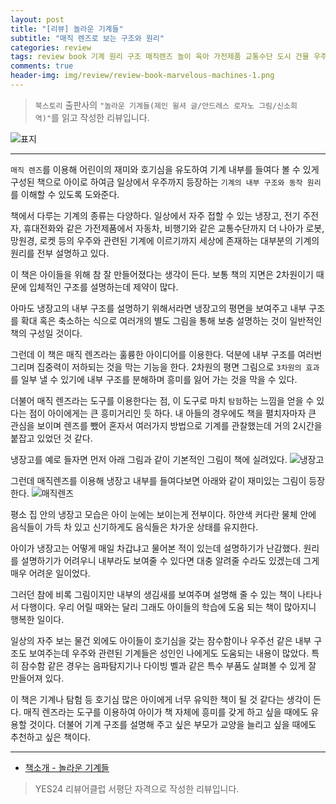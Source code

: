 ```yaml
---  
layout: post  
title: "[리뷰] 놀라운 기계들"  
subtitle: "매직 렌즈로 보는 구조와 원리"  
categories: review 
tags: review book 기계 원리 구조 매직렌즈 놀이 육아 가전제품 교통수단 도시 건물 우주    
comments: true  
header-img: img/review/review-book-marvelous-machines-1.png
---  
```

  
> `북스토리` 출판사의 `"놀라운 기계들(제인 윌셔 글/안드레스 로자노 그림/신소희 역)"`를 읽고 작성한 리뷰입니다.  

![표지](https://telegeam.github.io/assets/img/review/review-book-marvelous-machines-1.png)  

---

`매직 렌즈`를 이용해 어린이의 재미와 호기심을 유도하여 기계 내부를 들여다 볼 수 있게 구성된 책으로 아이로 하여금 일상에서 우주까지 등장하는 `기계의 내부 구조와 동작 원리`를 이해할 수 있도록 도와준다.

책에서 다루는 기계의 종류는 다양하다. 일상에서 자주 접할 수 있는 냉장고, 전기 주전자, 휴대전화와 같은 가전제품에서 자동차, 비행기와 같은 교통수단까지 더 나아가 로봇, 망원경, 로켓 등의 우주와 관련된 기계에 이르기까지 세상에 존재하는 대부분의 기계의 원리를 전부 설명하고 있다. 

이 책은 아이들을 위해 참 잘 만들어졌다는 생각이 든다. 보통 책의 지면은 2차원이기 때문에 입체적인 구조를 설명하는데 제약이 많다. 

아마도 냉장고의 내부 구조를 설명하기 위해서라면 냉장고의 평면을 보여주고 내부 구조를 확대 혹은 축소하는 식으로 여러개의 별도 그림을 통해 보충 설명하는 것이 일반적인 책의 구성일 것이다.

그런데 이 책은 매직 렌즈라는 훌륭한 아이디어를 이용한다. 덕분에 내부 구조를 여러번 그리며 집중력이 저하되는 것을 막는 기능을 한다. 2차원의 평면 그림으로 `3차원의 효과`를 일부 낼 수 있기에 내부 구조를 분해하며 흥미를 잃어 가는 것을 막을 수 있다. 

더불어 매직 렌즈라는 도구를 이용한다는 점, 이 도구로 마치 `탐험`하는 느낌을 얻을 수 있다는 점이 아이에게는 큰 흥미거리인 듯 하다. 내 아들의 경우에도 책을 펼치자마자 큰 관심을 보이며 렌즈를 뺐어 혼자서 여러가지 방법으로 기계를 관찰했는데 거의 2시간을 붙잡고 있었던 것 같다.

냉장고를 예로 들자면 먼저 아래 그림과 같이 기본적인 그림이 책에 실려있다.
![냉장고](https://telegeam.github.io/assets/img/review/review-book-marvelous-machines-2.png)  

그런데 매직렌즈를 이용해 냉장고 내부를 들여다보면 아래와 같이 재미있는 그림이 등장한다.
![매직렌즈](https://telegeam.github.io/assets/img/review/review-book-marvelous-machines-3.png)  

평소 집 안의 냉장고 모습은 아이 눈에는 보이는게 전부이다. 하얀색 커다란 물체 안에 음식들이 가득 차 있고 신기하게도 음식들은 차가운 상태를 유지한다.

아이가 냉장고는 어떻게 매일 차갑냐고 물어본 적이 있는데 설명하기가 난감했다. 원리를 설명하기가 어려우니 내부라도 보여줄 수 있다면 대충 알려줄 수라도 있겠는데 그게 매우 어려운 일이었다. 

그러던 참에 비록 그림이지만 내부의 생김새를 보여주며 설명해 줄 수 있는 책이 나타나서 다행이다. 우리 어릴 때와는 달리 그래도 아이들의 학습에 도움 되는 책이 많아지니 행복한 일이다.

일상의 자주 보는 물건 외에도 아이들이 호기심을 갖는 잠수함이나 우주선 같은 내부 구조도 보여주는데 우주와 관련된 기계들은 성인인 나에게도 도움되는 내용이 많았다. 특히 잠수함 같은 경우는 음파탐지기나 다이빙 벨과 같은 특수 부품도 살펴볼 수 있게 잘 만들어져 있다. 

이 책은 기계나 탐험 등 호기심 많은 아이에게 너무 유익한 책이 될 것 같다는 생각이 든다. 매직 렌즈라는 도구를 이용하여 아이가 책 자체에 흥미를 갖게 하고 싶을 때에도 유용할 것이다. 더불어 기계 구조를 설명해 주고 싶은 부모가 교양을 늘리고 싶을 때에도 추천하고 싶은 책이다.

---

* [책소개 - 놀라운 기계들](http://www.yes24.com/Product/Goods/103411553)

> YES24 리뷰어클럽 서평단 자격으로 작성한 리뷰입니다.

